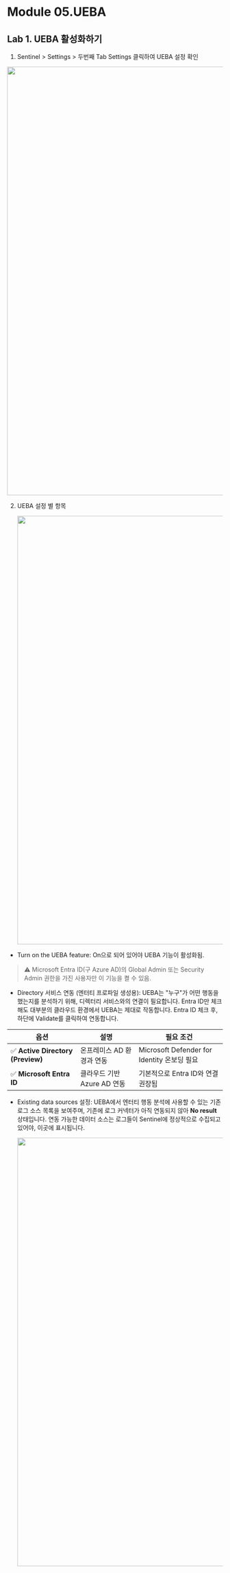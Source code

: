 # Module 05.UEBA

## Lab 1. UEBA 활성화하기 

1. Sentinel > Settings > 두번째 Tab Settings 클릭하여 UEBA 설정 확인

  <img src="https://github.com/user-attachments/assets/3aacc5af-9e70-46ac-af75-a59e77639f6e" width="1000">

2. UEBA 설정 별 항목

   <img src="https://github.com/user-attachments/assets/674c366a-4bfa-4826-9dd1-5b0058c4c9c1" width="1000">

  * Turn on the UEBA feature: On으로 되어 있어야 UEBA 기능이 활성화됨.
  > ⚠️ Microsoft Entra ID(구 Azure AD)의 Global Admin 또는 Security Admin 권한을 가진 사용자만 이 기능을 켤 수 있음.

  * Directory 서비스 연동 (엔터티 프로파일 생성용): UEBA는 "누구"가 어떤 행동을 했는지를 분석하기 위해, 디렉터리 서비스와의 연결이 필요합니다. Entra ID만 체크해도 대부분의 클라우드 환경에서 UEBA는 제대로 작동합니다.
    Entra ID 체크 후, 하단에 Validate를 클릭하여 연동합니다.

| 옵션                               | 설명                  | 필요 조건                                  |
| -------------------------------- | ------------------- | -------------------------------------- |
| ✅ **Active Directory (Preview)** | 온프레미스 AD 환경과 연동     | Microsoft Defender for Identity 온보딩 필요 |
| ✅ **Microsoft Entra ID**         | 클라우드 기반 Azure AD 연동 | 기본적으로 Entra ID와 연결 권장됨                 |

  *  Existing data sources 설정: UEBA에서 엔터티 행동 분석에 사용할 수 있는 기존 로그 소스 목록을 보여주며, 기존에 로그 커넥터가 아직 연동되지 않아 **No result** 상태입니다. 연동 가능한 데이터 소스는 로그들이 Sentinel에 정상적으로 수집되고 있어야, 이곳에 표시됩니다. 

     <img src="https://github.com/user-attachments/assets/1ea1e32a-a3c1-4b6e-b689-17c10d32196a" width="1000">


